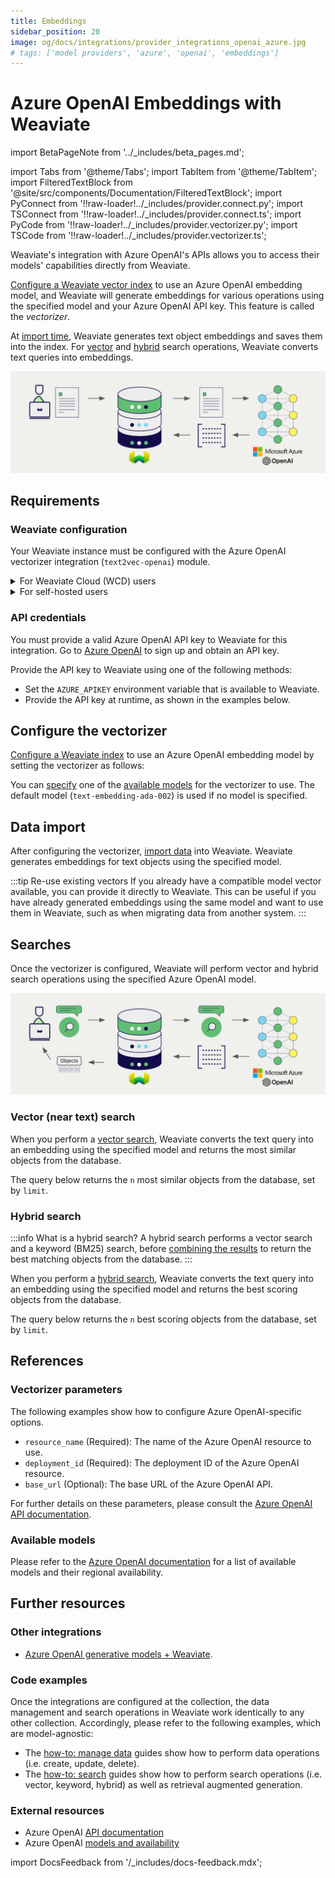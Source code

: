 ```yaml
---
title: Embeddings
sidebar_position: 20
image: og/docs/integrations/provider_integrations_openai_azure.jpg
# tags: ['model providers', 'azure', 'openai', 'embeddings']
---
```


# Azure OpenAI Embeddings with Weaviate

import BetaPageNote from '../_includes/beta_pages.md';

<BetaPageNote />

import Tabs from '@theme/Tabs';
import TabItem from '@theme/TabItem';
import FilteredTextBlock from '@site/src/components/Documentation/FilteredTextBlock';
import PyConnect from '!!raw-loader!../_includes/provider.connect.py';
import TSConnect from '!!raw-loader!../_includes/provider.connect.ts';
import PyCode from '!!raw-loader!../_includes/provider.vectorizer.py';
import TSCode from '!!raw-loader!../_includes/provider.vectorizer.ts';

Weaviate's integration with Azure OpenAI's APIs allows you to access their models' capabilities directly from Weaviate.

[Configure a Weaviate vector index](#configure-the-vectorizer) to use an Azure OpenAI embedding model, and Weaviate will generate embeddings for various operations using the specified model and your Azure OpenAI API key. This feature is called the *vectorizer*.

At [import time](#data-import), Weaviate generates text object embeddings and saves them into the index. For [vector](#vector-near-text-search) and [hybrid](#hybrid-search) search operations, Weaviate converts text queries into embeddings.

![Embedding integration illustration](../_includes/integration_openai_azure_embedding.png)

## Requirements

### Weaviate configuration

Your Weaviate instance must be configured with the Azure OpenAI vectorizer integration (`text2vec-openai`) module.

<details>
  <summary>For Weaviate Cloud (WCD) users</summary>

This integration is enabled by default on Weaviate Cloud (WCD) serverless managed instances.

</details>

<details>
  <summary>For self-hosted users</summary>

- Check the [cluster metadata](../../config-refs/meta.md) to verify if the module is enabled.
- Follow the [how-to configure modules](../../configuration/modules.md) guide to enable the module in Weaviate.

</details>

### API credentials

You must provide a valid Azure OpenAI API key to Weaviate for this integration. Go to [Azure OpenAI](https://azure.microsoft.com/en-us/products/ai-services/openai-service) to sign up and obtain an API key.

Provide the API key to Weaviate using one of the following methods:

- Set the `AZURE_APIKEY` environment variable that is available to Weaviate.
- Provide the API key at runtime, as shown in the examples below.

<Tabs groupId="languages">

 <TabItem value="py" label="Python (v4)">
    <FilteredTextBlock
      text={PyConnect}
      startMarker="# START AzureOpenAIInstantiation"
      endMarker="# END AzureOpenAIInstantiation"
      language="py"
    />
  </TabItem>

 <TabItem value="js" label="JS/TS (Beta)">
    <FilteredTextBlock
      text={TSConnect}
      startMarker="// START AzureOpenAIInstantiation"
      endMarker="// END AzureOpenAIInstantiation"
      language="ts"
    />
  </TabItem>

</Tabs>

## Configure the vectorizer

[Configure a Weaviate index](../../manage-data/collections.mdx#specify-a-vectorizer) to use an Azure OpenAI embedding model by setting the vectorizer as follows:

<Tabs groupId="languages">
  <TabItem value="py" label="Python (v4)">
    <FilteredTextBlock
      text={PyCode}
      startMarker="# START BasicVectorizerAzureOpenAI"
      endMarker="# END BasicVectorizerAzureOpenAI"
      language="py"
    />
  </TabItem>

  <TabItem value="js" label="JS/TS (Beta)">
    <FilteredTextBlock
      text={TSCode}
      startMarker="// START BasicVectorizerAzureOpenAI"
      endMarker="// END BasicVectorizerAzureOpenAI"
      language="ts"
    />
  </TabItem>

</Tabs>

You can [specify](#vectorizer-parameters) one of the [available models](#available-models) for the vectorizer to use. The default model (`text-embedding-ada-002`) is used if no model is specified.

## Data import

After configuring the vectorizer, [import data](../../manage-data/import.mdx) into Weaviate. Weaviate generates embeddings for text objects using the specified model.

<Tabs groupId="languages">

 <TabItem value="py" label="Python (v4)">
    <FilteredTextBlock
      text={PyCode}
      startMarker="# START BatchImportExample"
      endMarker="# END BatchImportExample"
      language="py"
    />
  </TabItem>

 <TabItem value="js" label="JS/TS (Beta)">
    <FilteredTextBlock
      text={TSCode}
      startMarker="// START BatchImportExample"
      endMarker="// END BatchImportExample"
      language="ts"
    />
  </TabItem>

</Tabs>

:::tip Re-use existing vectors
If you already have a compatible model vector available, you can provide it directly to Weaviate. This can be useful if you have already generated embeddings using the same model and want to use them in Weaviate, such as when migrating data from another system.
:::

## Searches

Once the vectorizer is configured, Weaviate will perform vector and hybrid search operations using the specified Azure OpenAI model.

![Embedding integration at search illustration](../_includes/integration_openai_azure_embedding_search.png)

### Vector (near text) search

When you perform a [vector search](../../search/similarity.md#search-with-text), Weaviate converts the text query into an embedding using the specified model and returns the most similar objects from the database.

The query below returns the `n` most similar objects from the database, set by `limit`.

<Tabs groupId="languages">

 <TabItem value="py" label="Python (v4)">
    <FilteredTextBlock
      text={PyCode}
      startMarker="# START NearTextExample"
      endMarker="# END NearTextExample"
      language="py"
    />
  </TabItem>

 <TabItem value="js" label="JS/TS (Beta)">
    <FilteredTextBlock
      text={TSCode}
      startMarker="// START NearTextExample"
      endMarker="// END NearTextExample"
      language="ts"
    />
  </TabItem>

</Tabs>

### Hybrid search

:::info What is a hybrid search?
A hybrid search performs a vector search and a keyword (BM25) search, before [combining the results](../../search/hybrid.md#change-the-ranking-method) to return the best matching objects from the database.
:::

When you perform a [hybrid search](../../search/hybrid.md), Weaviate converts the text query into an embedding using the specified model and returns the best scoring objects from the database.

The query below returns the `n` best scoring objects from the database, set by `limit`.

<Tabs groupId="languages">

 <TabItem value="py" label="Python (v4)">
    <FilteredTextBlock
      text={PyCode}
      startMarker="# START HybridExample"
      endMarker="# END HybridExample"
      language="py"
    />
  </TabItem>

 <TabItem value="js" label="JS/TS (Beta)">
    <FilteredTextBlock
      text={TSCode}
      startMarker="// START HybridExample"
      endMarker="// END HybridExample"
      language="ts"
    />
  </TabItem>

</Tabs>

## References

### Vectorizer parameters

The following examples show how to configure Azure OpenAI-specific options.

- `resource_name` (Required): The name of the Azure OpenAI resource to use.
- `deployment_id` (Required): The deployment ID of the Azure OpenAI resource.
- `base_url` (Optional): The base URL of the Azure OpenAI API.

<Tabs groupId="languages">
  <TabItem value="py" label="Python (v4)">
    <FilteredTextBlock
      text={PyCode}
      startMarker="# START FullVectorizerAzureOpenAI"
      endMarker="# END FullVectorizerAzureOpenAI"
      language="py"
    />
  </TabItem>

  <TabItem value="js" label="JS/TS (Beta)">
    <FilteredTextBlock
      text={TSCode}
      startMarker="// START FullVectorizerAzureOpenAI"
      endMarker="// END FullVectorizerAzureOpenAI"
      language="ts"
    />
  </TabItem>

</Tabs>

For further details on these parameters, please consult the [Azure OpenAI API documentation](https://learn.microsoft.com/en-us/azure/ai-services/openai/).

### Available models

Please refer to the [Azure OpenAI documentation](https://learn.microsoft.com/en-us/azure/ai-services/openai/concepts/models#embeddings-models) for a list of available models and their regional availability.

## Further resources

### Other integrations

- [Azure OpenAI generative models + Weaviate](./generative.md).

### Code examples

Once the integrations are configured at the collection, the data management and search operations in Weaviate work identically to any other collection. Accordingly, please refer to the following examples, which are model-agnostic:

- The [how-to: manage data](../../manage-data/index.md) guides show how to perform data operations (i.e. create, update, delete).
- The [how-to: search](../../search/index.md) guides show how to perform search operations (i.e. vector, keyword, hybrid) as well as retrieval augmented generation.

### External resources

- Azure OpenAI [API documentation](https://learn.microsoft.com/en-us/azure/ai-services/openai/)
- Azure OpenAI [models and availability](https://learn.microsoft.com/en-us/azure/ai-services/openai/concepts/models#embeddings-models)

import DocsFeedback from '/_includes/docs-feedback.mdx';

<DocsFeedback/>
